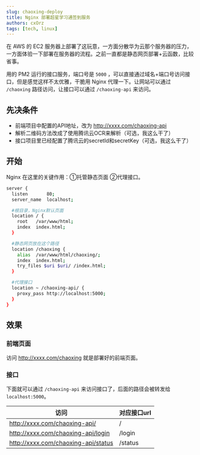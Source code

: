 ```yaml
---
slug: chaoxing-deploy
title: Nginx 部署超星学习通签到服务
authors: cxOrz
tags: [tech, linux]
---
```


在 AWS 的 EC2 服务器上部署了这玩意，一方面分散华为云那个服务器的压力，一方面体验一下部署在服务器的流程。之前一直都是静态网页部署+云函数，比较省事。

用的 PM2 运行的接口服务，端口号是 `5000` ，可以直接通过域名+端口号访问接口，但是感觉这样不太优雅，干脆用 Nginx 代理一下。让网站可以通过 `/chaoxing` 路径访问，让接口可以通过 `/chaoxing-api` 来访问。

<!-- truncate -->

## 先决条件
- 前端项目中配置的API地址，改为 http://xxxx.com/chaoxing-api 
- 解析二维码方法改成了使用腾讯云OCR来解析（可选，我这么干了）
- 接口项目里已经配置了腾讯云的secretId和secretKey（可选，我这么干了）

## 开始

Nginx 在这里的关键作用：①托管静态页面 ②代理接口。

```bash
server {
  listen       80;
  server_name  localhost;

  #根目录，Nginx默认页面
  location / {
    root   /var/www/html;
    index  index.html;
  }

  #静态网页放在这个路径
  location /chaoxing {
    alias  /var/www/html/chaoxing/;
    index  index.html;
    try_files $uri $uri/ /index.html;
  }

  #代理接口
  location ~ /chaoxing-api/ {
    proxy_pass http://localhost:5000;
  }
}
```

## 效果
### 前端页面
访问 http://xxxx.com/chaoxing 就是部署好的前端页面。

### 接口
下面就可以通过 `/chaoxing-api` 来访问接口了，后面的路径会被转发给 `localhost:5000`。

|访问|对应接口url|
|-|-|
|http://xxxx.com/chaoxing-api/|/|
|http://xxxx.com/chaoxing-api/login|/login|
|http://xxxx.com/chaoxing-api/status|/status|
